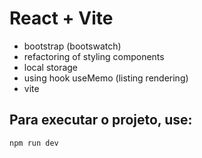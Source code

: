 # React + Vite

- bootstrap (bootswatch)
- refactoring of styling components
- local storage
- using hook useMemo (listing rendering)
- vite

## Para executar o projeto, use: 
```bash
npm run dev
